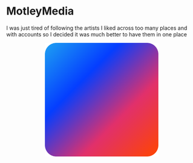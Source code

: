 # MotleyMedia

I was just tired of following the artists I liked across too many places and with accounts so I decided it was much better to have them in one place

<div align="center">
<img src="https://raw.githubusercontent.com/plutoniumm/MotleyMedia/main/static/logo.svg" height="300" width="300">
</div>
